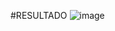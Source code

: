 #RESULTADO ![image](https://github.com/user-attachments/assets/5663501a-e4d7-4ac3-9686-207592013d7f)

